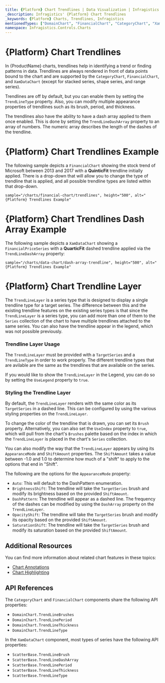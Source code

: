 ```yaml
---
title: {Platform} Chart Trendlines | Data Visualization | Infragistics
_description: Infragistics' {Platform} Chart Trendlines
_keywords: {Platform} Charts, Trendlines, Infragistics
mentionedTypes: ["DomainChart", "FinancialChart", "CategoryChart", "XamDataChart", "TrendLineType"]
namespace: Infragistics.Controls.Charts
---
```


# {Platform} Chart Trendlines

In {ProductName} charts, trendlines help in identifying a trend or finding patterns in data. Trendlines are always rendered in front of data points bound to the chart and are supported by the `CategoryChart`, `FinancialChart`, and `XamDataChart` (except for stacked series, shape series, and range series).

Trendlines are off by default, but you can enable them by setting the `TrendLineType` property. Also, you can modify multiple appearance properties of trendlines such as its brush, period, and thickness.

The trendlines also have the ability to have a dash array applied to them once enabled. This is done by setting the `TrendLineDashArray` property to an array of numbers. The numeric array describes the length of the dashes of the trendline.

# {Platform} Chart Trendlines Example

The following sample depicts a `FinancialChart` showing the stock trend of Microsoft between 2013 and 2017 with a **QuinticFit** trendline initially applied. There is a drop-down that will allow you to change the type of trendline that is applied, and all possible trendline types are listed within that drop-down.

`sample="/charts/financial-chart/trendlines", height="500", alt="{Platform} Trendlines Example"`


<div class="divider--half"></div>

# {Platform} Chart Trendlines Dash Array Example

The following sample depicts a `XamDataChart` showing a `FinancialPriceSeries` with a **QuarticFit** dashed trendline applied via the `TrendLineDashArray` property:

`sample="/charts/data-chart/dash-array-trendline", height="500", alt="{Platform} Trendlines Example"`


<div class="divider--half"></div>

# {Platform} Chart Trendline Layer

The `TrendLineLayer` is a series type that is designed to display a single trendline type for a target series. The difference between this and the existing trendline features on the existing series types is that since the `TrendLineLayer` is a series type, you can add more than one of them to the `Series` collection of the chart to have multiple trendlines attached to the same series. You can also have the trendline appear in the legend, which was not possible previously.

### Trendline Layer Usage

The `TrendLineLayer` must be provided with a `TargetSeries` and a `TrendLineType` in order to work properly. The different trendline types that are avilable are the same as the trendlines that are available on the series.

If you would like to show the `TrendLineLayer` in the Legend, you can do so by setting the `UseLegend` property to `true`.

### Styling the Trendline Layer

By default, the `TrendLineLayer` renders with the same color as its `TargetSeries` in a dashed line. This can be configured by using the various styling properties on the `TrendLineLayer`.

To change the color of the trendline that is drawn, you can set its `Brush` property. Alternatively, you can also set the `UseIndex` property to `true`, which will pull from the chart's `Brushes` palette based on the index in which the `TrendLineLayer` is placed in the chart's `Series` collection.

You can also modify the way that the `TrendLineLayer` appears by using its `AppearanceMode` and `ShiftAmount` properties. The `ShiftAmount` takes a value between -1.0 and 1.0 to determine how much of a "shift" to apply to the options that end in "Shift".

The following are the options for the `AppearanceMode` property:

- `Auto`: This will default to the DashPattern enumeration.
- `BrightnessShift`: The trendline will take the `TargetSeries` brush and modify its brightness based on the provided `ShiftAmount`.
- `DashPattern`: The trendline will appear as a dashed line. The frequency of the dashes can be modified by using the `DashArray` property on the `TrendLineLayer`.
- `OpacityShift`: The trendline will take the `TargetSeries` brush and modify its opacity based on the provided `ShiftAmount`.
- `SaturationShift`: The trendline will take the `TargetSeries` brush and modify its saturation based on the provided `ShiftAmount`.

## Additional Resources

You can find more information about related chart features in these topics:

- [Chart Annotations](chart-annotations.md)
- [Chart Highlighting](chart-highlighting.md)

## API References

The `CategoryChart` and `FinancialChart` components share the following API properties:

- `DomainChart.TrendLineBrushes`
- `DomainChart.TrendLinePeriod`
- `DomainChart.TrendLineThickness`
- `DomainChart.TrendLineType`

In the `XamDataChart` component, most types of series have the following API properties:

- `ScatterBase.TrendLineBrush`
- `ScatterBase.TrendLineDashArray`
- `ScatterBase.TrendLinePeriod`
- `ScatterBase.TrendLineThickness`
- `ScatterBase.TrendLineType`
